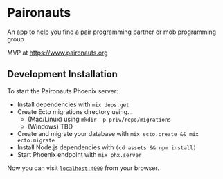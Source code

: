 # Paironauts

An app to help you find a pair programming partner or mob programming group

MVP at https://www.paironauts.org

## Development Installation

To start the Paironauts Phoenix server:

  * Install dependencies with `mix deps.get`
  * Create Ecto migrations directory using...
    * (Mac/Linux) using `mkdir -p priv/repo/migrations`
    * (Windows) TBD
  * Create and migrate your database with `mix ecto.create && mix ecto.migrate`
  * Install Node.js dependencies with `(cd assets && npm install)`
  * Start Phoenix endpoint with `mix phx.server`

Now you can visit [`localhost:4000`](http://localhost:4000) from your browser.
